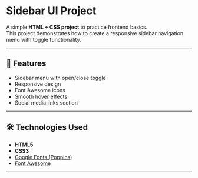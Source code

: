 # Sidebar UI Project

A simple **HTML + CSS project** to practice frontend basics.  
This project demonstrates how to create a responsive sidebar navigation menu with toggle functionality.

---

## 🚀 Features
- Sidebar menu with open/close toggle
- Responsive design
- Font Awesome icons
- Smooth hover effects
- Social media links section

---

## 🛠️ Technologies Used
- **HTML5**
- **CSS3**
- [Google Fonts (Poppins)](https://fonts.google.com/specimen/Poppins)
- [Font Awesome](https://fontawesome.com/)

---
